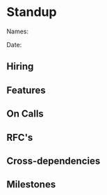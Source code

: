 # Standup

Names:

Date:

## Hiring

## Features

## On Calls

## RFC's

## Cross-dependencies

## Milestones